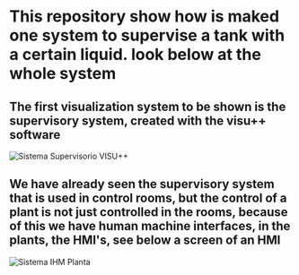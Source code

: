 <h1> This repository show how is maked one system to supervise a tank with a certain liquid. look below at the whole system </h1>

<h2>The first visualization system to be shown is the supervisory system, created with the visu++ software </h2>

<img src="https://github.com/Davieas/Nivel-Control-Supervisor-System/assets/70967912/f371edab-925c-48f5-bafd-41574ad6392d" alt="Sistema Supervisorio VISU++">

<h2>We have already seen the supervisory system that is used in control rooms, but the control of a plant is not just controlled in the rooms, because of this we have human machine interfaces, in the plants, the HMI's, see below a screen of an HMI</h2>

<img src="https://github.com/Davieas/Nivel-Control-Supervisor-System/assets/70967912/cc4274cb-a2bb-46ec-a045-82bc1166b157" alt="Sistema IHM Planta">


